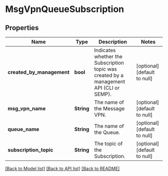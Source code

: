 # MsgVpnQueueSubscription

## Properties
Name | Type | Description | Notes
------------ | ------------- | ------------- | -------------
**created_by_management** | **bool** | Indicates whether the Subscription topic was created by a management API (CLI or SEMP). | [optional] [default to null]
**msg_vpn_name** | **String** | The name of the Message VPN. | [optional] [default to null]
**queue_name** | **String** | The name of the Queue. | [optional] [default to null]
**subscription_topic** | **String** | The topic of the Subscription. | [optional] [default to null]

[[Back to Model list]](../README.md#documentation-for-models) [[Back to API list]](../README.md#documentation-for-api-endpoints) [[Back to README]](../README.md)


